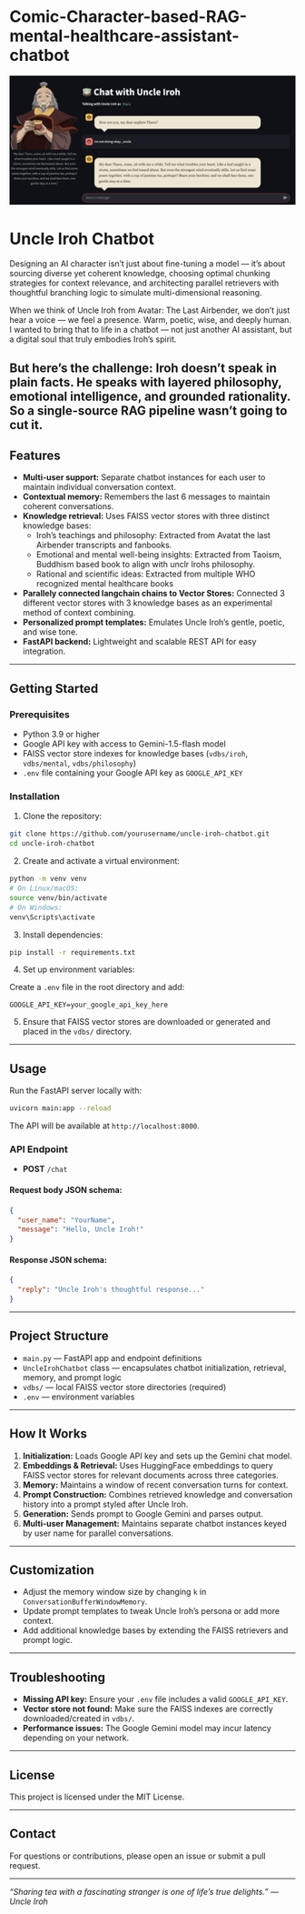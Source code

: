 # Comic-Character-based-RAG-mental-healthcare-assistant-chatbot
![process steps](./uncle.png)
# Uncle Iroh Chatbot 

Designing an AI character isn’t just about fine-tuning a model — it’s about sourcing diverse yet coherent knowledge, choosing optimal chunking strategies for context relevance, and architecting parallel retrievers with thoughtful branching logic to simulate multi-dimensional reasoning.

When we think of Uncle Iroh from Avatar: The Last Airbender, we don’t just hear a voice — we feel a presence. Warm, poetic, wise, and deeply human. I wanted to bring that to life in a chatbot — not just another AI assistant, but a digital soul that truly embodies Iroh’s spirit.

But here’s the challenge: Iroh doesn’t speak in plain facts. He speaks with layered philosophy, emotional intelligence, and grounded rationality. So a single-source RAG pipeline wasn’t going to cut it.
---

## Features

- **Multi-user support:** Separate chatbot instances for each user to maintain individual conversation context.
- **Contextual memory:** Remembers the last 6 messages to maintain coherent conversations.
- **Knowledge retrieval:** Uses FAISS vector stores with three distinct knowledge bases:
  - Iroh’s teachings and philosophy: Extracted from Avatat the last Airbender transcripts and fanbooks.
  - Emotional and mental well-being insights: Extracted from Taoism, Buddhism based book to align with unclr Irohs philosophy.
  - Rational and scientific ideas: Extracted from multiple WHO recognized mental healthcare books
- **Parallely connected langchain chains to Vector Stores:** Connected 3 different vector stores with 3 knowledge bases as an experimental method of context combining. 
- **Personalized prompt templates:** Emulates Uncle Iroh’s gentle, poetic, and wise tone.
- **FastAPI backend:** Lightweight and scalable REST API for easy integration.

---

## Getting Started

### Prerequisites

- Python 3.9 or higher
- Google API key with access to Gemini-1.5-flash model
- FAISS vector store indexes for knowledge bases (`vdbs/iroh`, `vdbs/mental`, `vdbs/philosophy`)
- `.env` file containing your Google API key as `GOOGLE_API_KEY`

### Installation

1. Clone the repository:

```bash
git clone https://github.com/yourusername/uncle-iroh-chatbot.git
cd uncle-iroh-chatbot
```

2. Create and activate a virtual environment:

```bash
python -m venv venv
# On Linux/macOS:
source venv/bin/activate
# On Windows:
venv\Scripts\activate
```

3. Install dependencies:

```bash
pip install -r requirements.txt
```

4. Set up environment variables:

Create a `.env` file in the root directory and add:

```
GOOGLE_API_KEY=your_google_api_key_here
```

5. Ensure that FAISS vector stores are downloaded or generated and placed in the `vdbs/` directory.

---

## Usage

Run the FastAPI server locally with:

```bash
uvicorn main:app --reload
```

The API will be available at `http://localhost:8000`.

### API Endpoint

- **POST** `/chat`

#### Request body JSON schema:

```json
{
  "user_name": "YourName",
  "message": "Hello, Uncle Iroh!"
}
```

#### Response JSON schema:

```json
{
  "reply": "Uncle Iroh's thoughtful response..."
}
```

---

## Project Structure

- `main.py` — FastAPI app and endpoint definitions
- `UncleIrohChatbot` class — encapsulates chatbot initialization, retrieval, memory, and prompt logic
- `vdbs/` — local FAISS vector store directories (required)
- `.env` — environment variables

---

## How It Works

1. **Initialization:** Loads Google API key and sets up the Gemini chat model.
2. **Embeddings & Retrieval:** Uses HuggingFace embeddings to query FAISS vector stores for relevant documents across three categories.
3. **Memory:** Maintains a window of recent conversation turns for context.
4. **Prompt Construction:** Combines retrieved knowledge and conversation history into a prompt styled after Uncle Iroh.
5. **Generation:** Sends prompt to Google Gemini and parses output.
6. **Multi-user Management:** Maintains separate chatbot instances keyed by user name for parallel conversations.

---

## Customization

- Adjust the memory window size by changing `k` in `ConversationBufferWindowMemory`.
- Update prompt templates to tweak Uncle Iroh’s persona or add more context.
- Add additional knowledge bases by extending the FAISS retrievers and prompt logic.

---

## Troubleshooting

- **Missing API key:** Ensure your `.env` file includes a valid `GOOGLE_API_KEY`.
- **Vector store not found:** Make sure the FAISS indexes are correctly downloaded/created in `vdbs/`.
- **Performance issues:** The Google Gemini model may incur latency depending on your network.

---

## License

This project is licensed under the MIT License.

---

## Contact

For questions or contributions, please open an issue or submit a pull request.

---

*“Sharing tea with a fascinating stranger is one of life’s true delights.” — Uncle Iroh*
